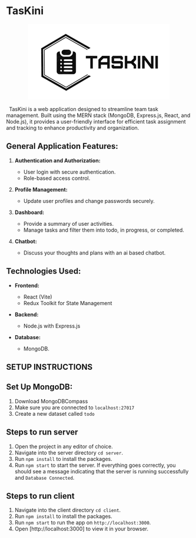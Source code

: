 # TasKini

<p align="center">
    <a href="https://github.com/20YoussefDhouib02/TasKini">
        <img src="./frontend/public/logo.png" alt="Logo">
    </a>
</p>

&nbsp;
TasKini is a web application designed to streamline team task management. Built using the MERN stack (MongoDB, Express.js, React, and Node.js), it provides a user-friendly interface for efficient task assignment and tracking to enhance productivity and organization.


## **General Application Features:**
1. **Authentication and Authorization:**
    - User login with secure authentication.
    - Role-based access control.

2. **Profile Management:**
    - Update user profiles and change passwords securely.

3. **Dashboard:**
    - Provide a summary of user activities.
    - Manage tasks and filter them into todo, in progress, or completed.

4. **Chatbot:**
    - Discuss your thoughts and plans with an ai based chatbot.


## **Technologies Used:**
- **Frontend:**
    - React (Vite)
    - Redux Toolkit for State Management

- **Backend:**
    - Node.js with Express.js
    
- **Database:**
    - MongoDB.


## SETUP INSTRUCTIONS

## Set Up MongoDB:

1. Download MongoDBCompass
2. Make sure you are connected to `localhost:27017`
3. Create a new dataset called `todo`

## Steps to run server

1. Open the project in any editor of choice.
2. Navigate into the server directory `cd server`.
3. Run `npm install` to install the packages.
4. Run `npm start` to start the server. If everything goes correctly, you should see a message indicating that the server is running successfully and `Database Connected`.

## Steps to run client

1. Navigate into the client directory `cd client`.
2. Run `npm install` to install the packages.
3. Run `npm start` to run the app on `http://localhost:3000`.
4. Open [http://localhost:3000] to view it in your browser.